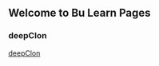 ## Welcome to Bu Learn Pages



### deepClon

[deepClon](https://bukaixiu.git.io/learn/javaScript/clone/clone.html)

